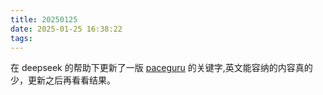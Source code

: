 ```yaml
---
title: 20250125
date: 2025-01-25 16:38:22
tags:
---
```

在 deepseek 的帮助下更新了一版 [paceguru](https://apps.apple.com/us/app/paceguru/id6468926049) 的关键字,英文能容纳的内容真的少，更新之后再看看结果。